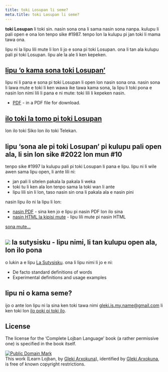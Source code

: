 ```yaml
---
title: toki Losupan li seme?
meta.title: toki Losupan li seme?
---
```


**toki Losupan** li toki sin. nasin sona ona li sama nasin sona nanpa. kulupu li pali open e ona lon tenpo sike #1987. tenpo lon la kulupu pi jan toki li mama tawa ona.

lipu ni la lipu lili mute li lon li jo e sona pi toki Losupan. ona li tan ala kulupu pali pi toki Losupan. lipu ale la ale li ken kepeken.

## [lipu ‘o kama sona toki Losupan’](/tok/books/learn-lojban)
<pixra redirect="/tok/books/learn-lojban/!1" url="/assets/pixra/cilre/sruri_since.webp" caption="lipu ‘o kama sona toki Losupan’"></pixra>

lipu ni li pana e sona pi toki Losupan li open lon nasin sona ona. nasin sona li lawa mute e toki li ken wawa ike tawa kama sona, la lipu li toki pona e nasin lon nimi lili li pana e ni mute: toki lili li kepeken nasin.

* [PDF](/vreji/uencu/tok/learn-lojban.pdf) - in a PDF file for download.

## [ilo toki la tomo pi toki Losupan](/tok/articles/live_chat)

<pixra redirect="/tok/articles/live_chat" url="/assets/pixra/ralju/jduli.svg" caption="ilo toki la tomo pi toki Losupan"></pixra>

lon ilo toki Siko lon ilo toki Telekan.

## lipu ‘sona ale pi toki Losupan’ pi kulupu pali open ala, li sin lon sike #2022 lon mun #10

<pixra redirect="/tok/articles/complete-lojban-language" url="/assets/pixra/ralju/cll2.webp" caption="lipu ‘sona ale pi toki Losupan’"></pixra>

tenpo sike #1997 la kulupu pali pi toki Losupan li pana e lipu. lipu ni li wile awen sama lipu open, li ante lili ni:

* jan pali li sitelen pakala la pakala li weka
* toki tu li ken ala lon tenpo sama la toki wan li ante
* lipu lili sin li lon, taso nasin sin ona li pakala ala e nasin pini

nasin lipu ilo ni la lipu li lon:

* [nasin PDF](https://la-lojban.github.io/uncll/uncll-1.2.15/cll.pdf) - sina ken jo e lipu pi nasin PDF lon ilo sina
* [nasin HTML la kipisi mute](https://la-lojban.github.io/uncll/uncll-1.2.15/xhtml_section_chunks/) - lipu lili mute pi nasin HTML
<!-- * [EPUB](https://la-lojban.github.io/uncll/uncll-1.2.15/cll.epub) - as an EPUB book -->

[sona mute...](/tok/articles/complete-lojban-language)

## ![](https://la-lojban.github.io/sutysisku/pixra/snime.svg) la sutysisku - lipu nimi, li tan kulupu open ala, lon ilo pona

o lukin a e lipu [La Sutysisku](https://la-lojban.github.io/sutysisku/en/#seskari=cnano&sisku=coi_munje). ona li lipu nimi li jo e ni:

* De facto standard definitions of words
* Experimental definitions and usage examples

## lipu ni o kama seme?

ijo o ante lon lipu ni la sina ken toki tawa nimi [gleki.is.my.name@gmail.com](mailto:gleki.is.my.name@gmail.com) li ken toki lon [ilo poki pi toki ilo](https://github.com/la-lojban/lojban-made-easy/issues).

## License

The license for the ‘Complete Lojban Language’ book (a rather permissive one) is specified in the book itself.

<p xmlns:dct="https://purl.org/dc/terms/">
<a rel="license" href="http://creativecommons.org/publicdomain/mark/1.0/">
<img src="https://i.creativecommons.org/p/mark/1.0/88x31.png"
     style="border-style: none;" alt="Public Domain Mark" />
</a>
<br />
This work (<span property="dct:title">Learn Lojban</span>, by <a href="https://lojban.pw" rel="dct:creator"><span property="dct:title">Gleki Arxokuna</span></a>), identified by <a href="https://lojban.pw" rel="dct:publisher"><span property="dct:title">Gleki Arxokuna</span></a>, is free of known copyright restrictions.
</p>
